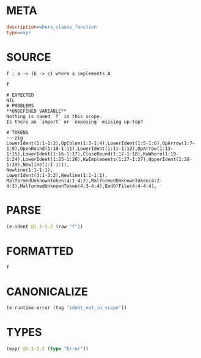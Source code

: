 # META
~~~ini
description=where_clause_function
type=expr
~~~
# SOURCE
~~~roc
f : a -> (b -> c) where a implements A

f
~~~
~~~
# EXPECTED
NIL
# PROBLEMS
**UNDEFINED VARIABLE**
Nothing is named `f` in this scope.
Is there an `import` or `exposing` missing up-top?

# TOKENS
~~~zig
LowerIdent(1:1-1:2),OpColon(1:3-1:4),LowerIdent(1:5-1:6),OpArrow(1:7-1:9),OpenRound(1:10-1:11),LowerIdent(1:11-1:12),OpArrow(1:13-1:15),LowerIdent(1:16-1:17),CloseRound(1:17-1:18),KwWhere(1:19-1:24),LowerIdent(1:25-1:26),KwImplements(1:27-1:37),UpperIdent(1:38-1:39),Newline(1:1-1:1),
Newline(1:1-1:1),
LowerIdent(3:1-3:2),Newline(1:1-1:1),
MalformedUnknownToken(4:1-4:2),MalformedUnknownToken(4:2-4:3),MalformedUnknownToken(4:3-4:4),EndOfFile(4:4-4:4),
~~~
# PARSE
~~~clojure
(e-ident @1.1-1.2 (raw "f"))
~~~
# FORMATTED
~~~roc
f
~~~
# CANONICALIZE
~~~clojure
(e-runtime-error (tag "ident_not_in_scope"))
~~~
# TYPES
~~~clojure
(expr @1.1-1.2 (type "Error"))
~~~
